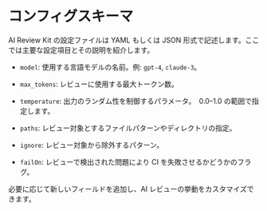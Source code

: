 # コンフィグスキーマ

AI Review Kit の設定ファイルは YAML もしくは JSON 形式で記述します。ここでは主要な設定項目とその説明を紹介します。

- `model`: 使用する言語モデルの名前。例: `gpt-4`, `claude-3`。

- `max_tokens`: レビューに使用する最大トークン数。

- `temperature`: 出力のランダム性を制御するパラメータ。　0.0–1.0 の範囲で指定します。

- `paths`: レビュー対象とするファイルパターンやディレクトリの指定。

- `ignore`: レビュー対象から除外するパターン。

- `failOn`: レビューで検出された問題により CI を失敗させるかどうかのフラグ。

必要に応じて新しいフィールドを追加し、AI レビューの挙動をカスタマイズできます。
